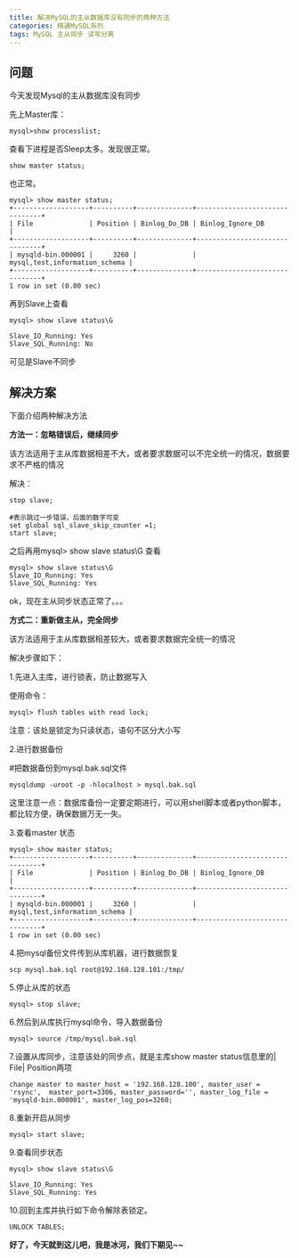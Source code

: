 ```yaml
---
title: 解决MySQL的主从数据库没有同步的两种方法
categories: 精通MySQL系列
tags: MySQL 主从同步 读写分离
---
```

## 问题

今天发现Mysql的主从数据库没有同步

先上Master库：

    
    
    mysql>show processlist;
    

查看下进程是否Sleep太多。发现很正常。

    
    
    show master status;
    

也正常。

    
    
    mysql> show master status;
    +-------------------+----------+--------------+-------------------------------+
    | File              | Position | Binlog_Do_DB | Binlog_Ignore_DB              |
    +-------------------+----------+--------------+-------------------------------+
    | mysqld-bin.000001 |     3260 |              | mysql,test,information_schema |
    +-------------------+----------+--------------+-------------------------------+
    1 row in set (0.00 sec)
    

再到Slave上查看

    
    
    mysql> show slave status\G                                                
     
    Slave_IO_Running: Yes
    Slave_SQL_Running: No
    

可见是Slave不同步

## 解决方案

下面介绍两种解决方法

**方法一：忽略错误后，继续同步**

该方法适用于主从库数据相差不大，或者要求数据可以不完全统一的情况，数据要求不严格的情况

解决：

    
    
    stop slave;
     
    #表示跳过一步错误，后面的数字可变
    set global sql_slave_skip_counter =1;
    start slave;
    

之后再用mysql> show slave status\G 查看

    
    
    mysql> show slave status\G
    Slave_IO_Running: Yes
    Slave_SQL_Running: Yes
    

ok，现在主从同步状态正常了。。。

**方式二：重新做主从，完全同步**

该方法适用于主从库数据相差较大，或者要求数据完全统一的情况

解决步骤如下：

1.先进入主库，进行锁表，防止数据写入

使用命令：

    
    
    mysql> flush tables with read lock;
    

注意：该处是锁定为只读状态，语句不区分大小写

2.进行数据备份

#把数据备份到mysql.bak.sql文件

    
    
    mysqldump -uroot -p -hlocalhost > mysql.bak.sql
    

这里注意一点：数据库备份一定要定期进行，可以用shell脚本或者python脚本，都比较方便，确保数据万无一失。

3.查看master 状态

    
    
    mysql> show master status;
    +-------------------+----------+--------------+-------------------------------+
    | File              | Position | Binlog_Do_DB | Binlog_Ignore_DB              |
    +-------------------+----------+--------------+-------------------------------+
    | mysqld-bin.000001 |     3260 |              | mysql,test,information_schema |
    +-------------------+----------+--------------+-------------------------------+
    1 row in set (0.00 sec)
    

4.把mysql备份文件传到从库机器，进行数据恢复

    
    
    scp mysql.bak.sql root@192.168.128.101:/tmp/
    

5.停止从库的状态

    
    
    mysql> stop slave;
    

6.然后到从库执行mysql命令，导入数据备份

    
    
    mysql> source /tmp/mysql.bak.sql
    

7.设置从库同步，注意该处的同步点，就是主库show master status信息里的| File| Position两项

    
    
    change master to master_host = '192.168.128.100', master_user = 'rsync',  master_port=3306, master_password='', master_log_file =  'mysqld-bin.000001', master_log_pos=3260;
    

8.重新开启从同步

    
    
    mysql> start slave;
    

9.查看同步状态

    
    
    mysql> show slave status\G  
    
    Slave_IO_Running: Yes
    Slave_SQL_Running: Yes
    

10.回到主库并执行如下命令解除表锁定。

    
    
    UNLOCK TABLES;
    

**好了，今天就到这儿吧，我是冰河，我们下期见~~**

